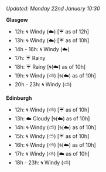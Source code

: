 *Updated: Monday 22nd January 10:30*

**Glasgow**

* 12h: :cyclone: Windy (:cloud:) [:umbrella: as of 12h]
* 13h: :cyclone: Windy (:cloud:) [:umbrella: as of 10h]
* 14h - 16h: :cyclone: Windy (:cloud:)
* 17h: :umbrella: Rainy
* 18h: :umbrella: Rainy [:cyclone:(:cloud:) as of 10h]
* 19h: :cyclone: Windy (:partly_sunny:) [:cyclone:(:cloud:) as of 10h]
* 20h - 23h: :cyclone: Windy (:partly_sunny:)

**Edinburgh**

* 12h: :cyclone: Windy (:partly_sunny:) [:umbrella: as of 10h]
* 13h: :cloud: Cloudy [:cyclone:(:cloud:) as of 10h]
* 14h: :cyclone: Windy (:partly_sunny:) [:cyclone:(:cloud:) as of 10h]
* 15h: :cyclone: Windy (:partly_sunny:) [:umbrella: as of 10h]
* 16h: :cyclone: Windy (:partly_sunny:) [:cyclone:(:cloud:) as of 10h]
* 17h: :cyclone: Windy (:partly_sunny:) [:cloud: as of 10h]
* 18h - 23h: :cyclone: Windy (:partly_sunny:)
